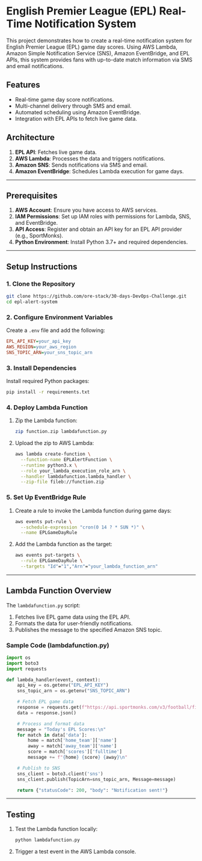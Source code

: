 # English Premier League (EPL) Real-Time Notification System

This project demonstrates how to create a real-time notification system for English Premier League (EPL) game day scores. Using AWS Lambda, Amazon Simple Notification Service (SNS), Amazon EventBridge, and EPL APIs, this system provides fans with up-to-date match information via SMS and email notifications.

## Features
- Real-time game day score notifications.
- Multi-channel delivery through SMS and email.
- Automated scheduling using Amazon EventBridge.
- Integration with EPL APIs to fetch live game data.

## Architecture
1. **EPL API**: Fetches live game data.
2. **AWS Lambda**: Processes the data and triggers notifications.
3. **Amazon SNS**: Sends notifications via SMS and email.
4. **Amazon EventBridge**: Schedules Lambda execution for game days.

---

## Prerequisites

1. **AWS Account**: Ensure you have access to AWS services.
2. **IAM Permissions**: Set up IAM roles with permissions for Lambda, SNS, and EventBridge.
3. **API Access**: Register and obtain an API key for an EPL API provider (e.g., SportMonks).
4. **Python Environment**: Install Python 3.7+ and required dependencies.

---

## Setup Instructions

### 1. Clone the Repository
```bash
git clone https://github.com/ore-stack/30-days-DevOps-Challenge.git
cd epl-alert-system
```

### 2. Configure Environment Variables
Create a `.env` file and add the following:
```ini
EPL_API_KEY=your_api_key
AWS_REGION=your_aws_region
SNS_TOPIC_ARN=your_sns_topic_arn
```

### 3. Install Dependencies
Install required Python packages:
```bash
pip install -r requirements.txt
```

### 4. Deploy Lambda Function
1. Zip the Lambda function:
   ```bash
   zip function.zip lambdafunction.py
   ```
2. Upload the zip to AWS Lambda:
   ```bash
   aws lambda create-function \
     --function-name EPLAlertFunction \
     --runtime python3.x \
     --role your_lambda_execution_role_arn \
     --handler lambdafunction.lambda_handler \
     --zip-file fileb://function.zip
   ```

### 5. Set Up EventBridge Rule
1. Create a rule to invoke the Lambda function during game days:
   ```bash
   aws events put-rule \
     --schedule-expression "cron(0 14 ? * SUN *)" \
     --name EPLGameDayRule
   ```
2. Add the Lambda function as the target:
   ```bash
   aws events put-targets \
     --rule EPLGameDayRule \
     --targets "Id"="1","Arn"="your_lambda_function_arn"
   ```

---

## Lambda Function Overview
The `lambdafunction.py` script:
1. Fetches live EPL game data using the EPL API.
2. Formats the data for user-friendly notifications.
3. Publishes the message to the specified Amazon SNS topic.

### Sample Code (lambdafunction.py)
```python
import os
import boto3
import requests

def lambda_handler(event, context):
    api_key = os.getenv("EPL_API_KEY")
    sns_topic_arn = os.getenv("SNS_TOPIC_ARN")

    # Fetch EPL game data
    response = requests.get(f"https://api.sportmonks.com/v3/football/fixtures?api_key={api_key}")
    data = response.json()

    # Process and format data
    message = "Today's EPL Scores:\n"
    for match in data['data']:
        home = match['home_team']['name']
        away = match['away_team']['name']
        score = match['scores']['fulltime']
        message += f"{home} {score} {away}\n"

    # Publish to SNS
    sns_client = boto3.client('sns')
    sns_client.publish(TopicArn=sns_topic_arn, Message=message)

    return {"statusCode": 200, "body": "Notification sent!"}
```

---

## Testing
1. Test the Lambda function locally:
   ```bash
   python lambdafunction.py
   ```
2. Trigger a test event in the AWS Lambda console.

